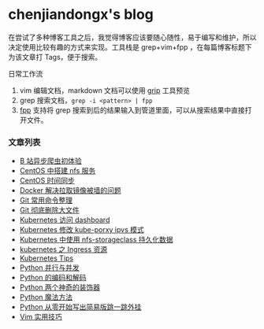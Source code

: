 # chenjiandongx's blog

在尝试了多种博客工具之后，我觉得博客应该要随心随性，易于编写和维护，所以决定使用比较有趣的方式来实现。工具栈是 grep+vim+fpp ，在每篇博客标题下为该文章打 Tags，便于搜索。

日常工作流

1. vim 编辑文档，markdown 文档可以使用 [grip](https://github.com/joeyespo/grip) 工具预览
2. grep 搜索文档，`grep -i <pattern> | fpp`
3. [fpp](https://github.com/facebook/PathPicker) 支持将 grep 搜索到后的结果输入到管道里面，可以从搜索结果中直接打开文件。

### 文章列表

* [B 站异步爬虫初体验](./posts/bilibili-asyncio-crawler.md)
* [CentOS 中搭建 nfs 服务](./posts/centos-nfs-server.md)
* [CentOS 时间同步](./posts/centos-sync-ntp.md)
* [Docker 解决拉取镜像被墙的问题](./posts/fix-docker-pull-images.md)
* [Git 常用命令整理](./posts/git-common-command.md)
* [Git 彻底删除大文件](./posts/git-remove-huge-object.md)
* [Kubernetes 访问 dashboard](./posts/k8s-dashboard.md)
* [Kubernetes 修改 kube-porxy ipvs 模式](./posts/k8s-ipvs-mode.md)
* [Kubernetes 中使用 nfs-storageclass 持久化数据](./posts/k8s-nfs-storageclass.md)
* [kubernetes 之 Ingress 资源](./posts/k8s-resource-ingress.md)
* [Kubernetes Tips](./posts/k8s-tips.md)
* [Python 并行与并发](./posts/python-concurrency-parallelism.md)
* [Python 的编码和解码](./posts/python-decode-encode.md)
* [Python 两个神奇的装饰器](./posts/python-lru-singledispatch.md)
* [Python 魔法方法](./posts/python-magic-function.md)
* [Python 从零开始写出简易版跳一跳外挂](./posts/python-wechat-jump-game.md)
* [Vim 实用技巧](./posts/vim-tips.md)

